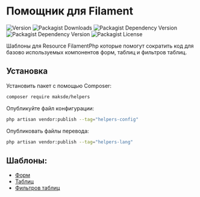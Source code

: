 # Помощник для Filament

![Version](http://poser.pugx.org/maksde/helpers/version)
![Packagist Downloads](https://img.shields.io/packagist/dt/maksde/helpers)
![Packagist Dependency Version](https://img.shields.io/packagist/dependency-v/maksde/helpers/php)
![Packagist Dependency Version](https://img.shields.io/packagist/dependency-v/maksde/helpers/filament%2Ffilament)
![Packagist License](https://img.shields.io/packagist/l/maksde/helpers)


Шаблоны для Resource FilamentPhp которые помогут сократить код для базово используемых компонентов форм, таблиц и фильтров таблиц.

## Установка

Установить пакет с помощью Composer:
```bash
composer require maksde/helpers
```

Опубликуйте файл конфигурации:
```bash
php artisan vendor:publish --tag="helpers-config"
```

Опубликовать файлы перевода:
```bash
php artisan vendor:publish --tag="helpers-lang"
```

## Шаблоны:

* [Форм](documentation/forms.md)
* [Таблиц](documentation/tables.md)
* [Фильтров таблиц](documentation/table-filters.md)
